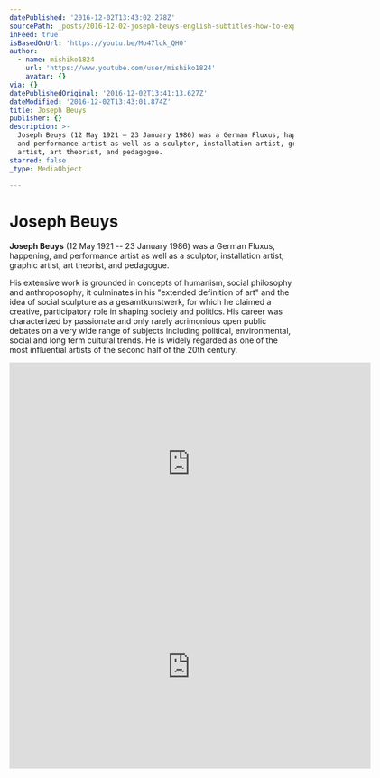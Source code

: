 ```yaml
---
datePublished: '2016-12-02T13:43:02.278Z'
sourcePath: _posts/2016-12-02-joseph-beuys-english-subtitles-how-to-explain-pictures-t.md
inFeed: true
isBasedOnUrl: 'https://youtu.be/Mo47lqk_QH0'
author:
  - name: mishiko1824
    url: 'https://www.youtube.com/user/mishiko1824'
    avatar: {}
via: {}
datePublishedOriginal: '2016-12-02T13:41:13.627Z'
dateModified: '2016-12-02T13:43:01.874Z'
title: Joseph Beuys
publisher: {}
description: >-
  Joseph Beuys (12 May 1921 – 23 January 1986) was a German Fluxus, happening,
  and performance artist as well as a sculptor, installation artist, graphic
  artist, art theorist, and pedagogue.
starred: false
_type: MediaObject

---
```

# Joseph Beuys

**Joseph Beuys** (12 May 1921 -- 23 January 1986) was a German Fluxus, happening, and performance artist as well as a sculptor, installation artist, graphic artist, art theorist, and pedagogue.

His extensive work is grounded in concepts of humanism, social philosophy and anthroposophy; it culminates in his "extended definition of art" and the idea of social sculpture as a gesamtkunstwerk, for which he claimed a creative, participatory role in shaping society and politics. His career was characterized by passionate and only rarely acrimonious open public debates on a very wide range of subjects including political, environmental, social and long term cultural trends. He is widely regarded as one of the most influential artists of the second half of the 20th century.

<iframe src="https://cdn.embedly.com/widgets/media.html?src=https%3A%2F%2Fwww.youtube.com%2Fembed%2FMo47lqk_QH0%3Ffeature%3Doembed&amp;url=http%3A%2F%2Fwww.youtube.com%2Fwatch%3Fv%3DMo47lqk_QH0&amp;image=https%3A%2F%2Fi.ytimg.com%2Fvi%2FMo47lqk_QH0%2Fhqdefault.jpg&amp;key=b7d04c9b404c499eba89ee7072e1c4f7&amp;type=text%2Fhtml&amp;schema=youtube" width="640" height="360" scrolling="no" frameborder="0" allowfullscreen="" style=""></iframe>

<iframe src="https://cdn.embedly.com/widgets/media.html?src=https%3A%2F%2Fwww.youtube.com%2Fembed%2F5HVOCay10m8%3Ffeature%3Doembed&amp;url=http%3A%2F%2Fwww.youtube.com%2Fwatch%3Fv%3D5HVOCay10m8&amp;image=https%3A%2F%2Fi.ytimg.com%2Fvi%2F5HVOCay10m8%2Fhqdefault.jpg&amp;key=b7d04c9b404c499eba89ee7072e1c4f7&amp;type=text%2Fhtml&amp;schema=youtube" width="640" height="360" scrolling="no" frameborder="0" allowfullscreen="" style=""></iframe>